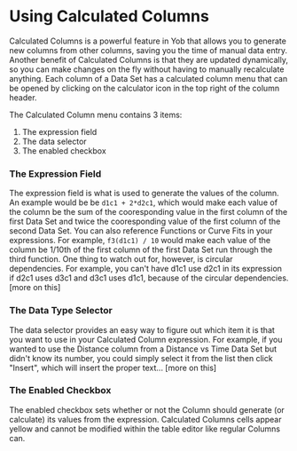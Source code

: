 # Using Calculated Columns

Calculated Columns is a powerful feature in Yob that allows you to generate new columns from other columns, saving you the time of manual data entry.  Another benefit of Calculated Columns is that they are updated dynamically, so you can make changes on the fly without having to manually recalculate anything.
Each column of a Data Set has a calculated column menu that can be opened by clicking on the calculator icon in the top right of the column header.

[comment]: <> (Insert img/gif of an opened Calculated Column menu)

The Calculated Column menu contains 3 items:

1. The expression field
2. The data selector
3. The enabled checkbox

### The Expression Field
 
The expression field is what is used to generate the values of the column.  An example would be be `d1c1 + 2*d2c1`, which would make each value of the column be the sum of the cooresponding value in the first column of the first Data Set and twice the cooresponding value of the first column of the second Data Set.  You can also reference Functions or Curve Fits in your expressions.  For example, `f3(d1c1) / 10` would make each value of the column be 1/10th of the first column of the first Data Set run through the third function.  One thing to watch out for, however, is circular dependencies.  For example, you can't have d1c1 use d2c1 in its expression if d2c1 uses d3c1 and d3c1 uses d1c1, because of the circular dependencies. [more on this]

### The Data Type Selector

The data selector provides an easy way to figure out which item it is that you want to use in your Calculated Column expression.  For example, if you wanted to use the Distance column from a Distance vs Time Data Set but didn't know its number, you could simply select it from the list then click "Insert", which will insert the proper text... [more on this]

### The Enabled Checkbox

The enabled checkbox sets whether or not the Column should generate (or calculate) its values from the expression.
Calculated Columns cells appear yellow and cannot be modified within the table editor like regular Columns can.
